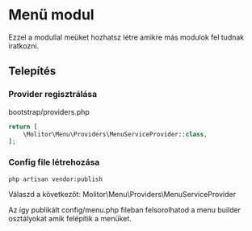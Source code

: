 # Menü modul

Ezzel a modullal meüket hozhatsz létre amikre más modulok fel tudnak iratkozni.

## Telepítés

### Provider regisztrálása
bootstrap/providers.php
```php
return [
    \Molitor\Menu\Providers\MenuServiceProvider::class,
];
```

### Config file létrehozása

```shell
php artisan vendor:publish
```
Válaszd a következőt: Molitor\Menu\Providers\MenuServiceProvider

Az így publikált config/menu.php fileban felsorolhatod a menu builder osztályokat amik felépítik a menüket.
